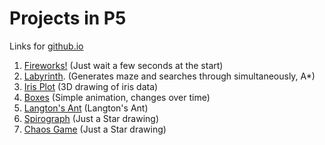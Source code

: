 # Projects in P5
Links for [github.io](https://xtry333.github.io/p5jsprojects/)
1. [Fireworks!](./fireworks/) (Just wait a few seconds at the start)
2. [Labyrinth](./labyrinth/). (Generates maze and searches through simultaneously, A*)
3. [Iris Plot](./iris-plot/) (3D drawing of iris data)
4. [Boxes](./boxes/) (Simple animation, changes over time)
5. [Langton's Ant](./theant/) (Langton's Ant)
6. [Spirograph](./spirograph/) (Just a Star drawing)
6. [Chaos Game](./chaos-game/) (Just a Star drawing)